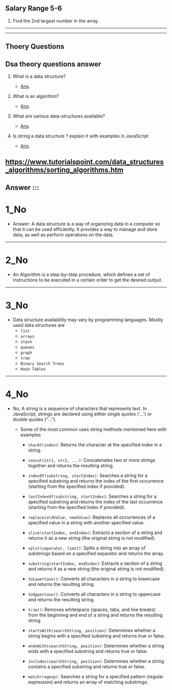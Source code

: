## Salary Range 5-6

1. Find the 2nd largest number in the array.

---
---
## Thoery Questions

## Dsa theory questions answer

1. What is a data structure?
   - [Ans](https://github.com/alalUDDIN123/DSA/tree/main/#1_no).

2. What is an algorithm?   
   - [Ans](https://github.com/alalUDDIN123/DSA/tree/main/#2_no).

2. What are various data-structures available?   
   - [Ans](https://github.com/alalUDDIN123/DSA/tree/main/#3_no).

3. Is string a data structure ? explain it with examples in JavaScript 
   - [Ans](https://github.com/alalUDDIN123/DSA/tree/main/#4_no).

 https://www.tutorialspoint.com/data_structures_algorithms/sorting_algorithms.htm
---
## Answer :::
# 1_No
- Answer: A data structure is a way of organizing data in a computer so that it can be used efficiently. It provides a way to manage and store data, as well as perform operations on the data.
---
# 2_No
- An Algorithm is a step-by-step procedure, which defines a set of instructions to be executed in a certain order to get the desired output.
---
# 3_No
- Data structure availability may vary by programming languages. Mostly used data structures are 
   - `list`
   - `arrays`
   - `stack`
   - `queues`
   - `graph`
   - `tree`
   - `Binary Search Trees`
   - `Hash Tables`
---
# 4_No
- No, A string is a sequence of characters that represents text. In JavaScript, strings are declared using either single quotes ('...') or double quotes ("...").
  - Some of the most common uses  string methods mentioned here with examples

      - `charAt(index)`: Returns the character at the specified index in a string.

      - `concat(str1, str2, ...)`: Concatenates two or more strings together and returns the resulting string.

      - `indexOf(substring, startIndex)`: Searches a string for a specified substring and returns the index of the first occurrence (starting from the specified index if provided).

      - `lastIndexOf(substring, startIndex)`: Searches a string for a specified substring and returns the index of the last occurrence (starting from the specified index if provided).

      - `replace(oldValue, newValue)`: Replaces all occurrences of a specified value in a string with another specified value.

      - `slice(startIndex, endIndex)`: Extracts a section of a string and returns it as a new string (the original string is not modified).

      - `split(separator, limit)`: Splits a string into an array of substrings based on a specified separator and returns the array.

      - `substring(startIndex, endIndex)`: Extracts a section of a string and returns it as a new string (the original string is not modified).

      - `toLowerCase()`: Converts all characters in a string to lowercase and returns the resulting string.

      - `toUpperCase()`: Converts all characters in a string to uppercase and returns the resulting string.

      - `trim()`: Removes whitespace (spaces, tabs, and line breaks) from the beginning and end of a string and returns the resulting string.

      - `startsWith(searchString, position)`: Determines whether a string begins with a specified substring and returns true or false.

      - `endsWith(searchString, position)`: Determines whether a string ends with a specified substring and returns true or false.

      - `includes(searchString, position)`: Determines whether a string contains a specified substring and returns true or false.

      - `match(regexp)`: Searches a string for a specified pattern (regular expression) and returns an array of matching substrings.



